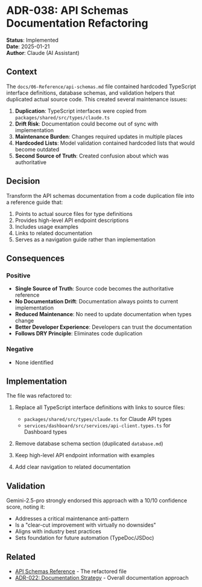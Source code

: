 # ADR-038: API Schemas Documentation Refactoring

**Status**: Implemented  
**Date**: 2025-01-21  
**Author**: Claude (AI Assistant)

## Context

The `docs/06-Reference/api-schemas.md` file contained hardcoded TypeScript interface definitions, database schemas, and validation helpers that duplicated actual source code. This created several maintenance issues:

1. **Duplication**: TypeScript interfaces were copied from `packages/shared/src/types/claude.ts`
2. **Drift Risk**: Documentation could become out of sync with implementation
3. **Maintenance Burden**: Changes required updates in multiple places
4. **Hardcoded Lists**: Model validation contained hardcoded lists that would become outdated
5. **Second Source of Truth**: Created confusion about which was authoritative

## Decision

Transform the API schemas documentation from a code duplication file into a reference guide that:

1. Points to actual source files for type definitions
2. Provides high-level API endpoint descriptions
3. Includes usage examples
4. Links to related documentation
5. Serves as a navigation guide rather than implementation

## Consequences

### Positive

- **Single Source of Truth**: Source code becomes the authoritative reference
- **No Documentation Drift**: Documentation always points to current implementation
- **Reduced Maintenance**: No need to update documentation when types change
- **Better Developer Experience**: Developers can trust the documentation
- **Follows DRY Principle**: Eliminates code duplication

### Negative

- None identified

## Implementation

The file was refactored to:

1. Replace all TypeScript interface definitions with links to source files:
   - `packages/shared/src/types/claude.ts` for Claude API types
   - `services/dashboard/src/services/api-client.types.ts` for Dashboard types

2. Remove database schema section (duplicated `database.md`)

3. Keep high-level API endpoint information with examples

4. Add clear navigation to related documentation

## Validation

Gemini-2.5-pro strongly endorsed this approach with a 10/10 confidence score, noting it:

- Addresses a critical maintenance anti-pattern
- Is a "clear-cut improvement with virtually no downsides"
- Aligns with industry best practices
- Sets foundation for future automation (TypeDoc/JSDoc)

## Related

- [API Schemas Reference](../../06-Reference/api-schemas.md) - The refactored file
- [ADR-022: Documentation Strategy](adr-022-documentation-strategy.md) - Overall documentation approach
